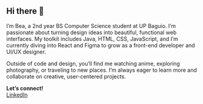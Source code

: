 ## Hi there 👋

I’m Bea, a 2nd year BS Computer Science student at UP Baguio.
I’m passionate about turning design ideas into beautiful, functional web interfaces. My toolkit includes Java, HTML, CSS, JavaScript, and I’m currently diving into React and Figma to grow as a front-end developer and UI/UX designer.

Outside of code and design, you’ll find me watching anime, exploring photography, or traveling to new places. I’m always eager to learn more and collaborate on creative, user-centered projects.

**Let’s connect!**  
[LinkedIn](https://www.linkedin.com/in/jessica-bea-a-novesteras-423302328/)
